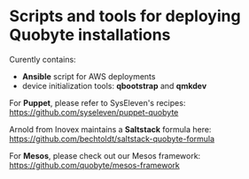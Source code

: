 Scripts and tools for deploying Quobyte installations
=====================================================

Curently contains:
 * **Ansible** script for AWS deployments
 * device initialization tools: **qbootstrap** and **qmkdev**

For **Puppet**, please refer to SysEleven's recipes:
https://github.com/syseleven/puppet-quobyte

Arnold from Inovex maintains a **Saltstack** formula here:
https://github.com/bechtoldt/saltstack-quobyte-formula

For **Mesos**, please check out our Mesos framework:
https://github.com/quobyte/mesos-framework

